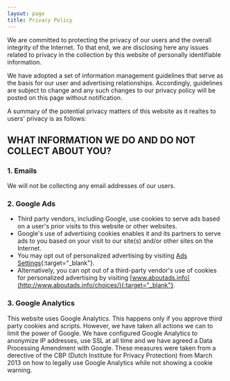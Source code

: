 ```yaml
---
layout: page
title: Privacy Policy
---
```



We are committed to protecting the privacy of our users and the overall integrity of the Internet. To that end, we are disclosing here any issues related to privacy in the collection by this website of personally identifiable information.

We have adopted a set of information management guidelines that serve as the basis for our user and advertising relationships. Accordingly, guidelines are subject to change and any such changes to our privacy policy will be posted on this page without notification.

A summary of the potential privacy matters of this website as it realtes to users' privacy is as follows:


## WHAT INFORMATION WE DO AND DO NOT COLLECT ABOUT YOU?

### 1. Emails

   We will not be collecting any email addresses of our users.

### 2. Google Ads

   - Third party vendors, including Google, use cookies to serve ads based on a user's prior visits to this website or other websites.
   - Google's use of advertising cookies enables it and its partners to serve ads to you based on your visit to our site(s) and/or other sites on the Internet.
   - You may opt out of personalized advertising by visiting [Ads Settings](https://www.google.com/settings/ads){:target="_blank"}.
   - Alternatively, you can opt out of a third-party vendor's use of cookies for personalized advertising by visiting [www.aboutads.info](http://www.aboutads.info/choices/){:target="_blank"}.

### 3. Google Analytics
   This website uses Google Analytics. This happens only if you approve third party cookies and scripts. However, we have taken all actions we can to limit the power of Google. We have configured Google Analytics to anonymize IP addresses, use SSL at all time and we have agreed a Data Processing Amendment with Google. These measures were taken from a derective of the CBP (Dutch Institute for Privacy Protection) from March 2013 on how to legally use Google Analytics while not showing a cookie warning.

